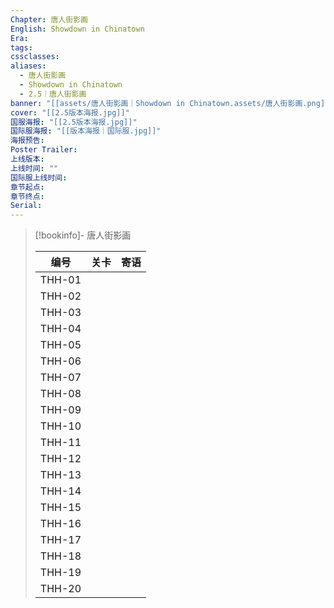 ```yaml
---
Chapter: 唐人街影画
English: Showdown in Chinatown
Era: 
tags: 
cssclasses: 
aliases:
  - 唐人街影画
  - Showdown in Chinatown
  - 2.5｜唐人街影画
banner: "[[assets/唐人街影画｜Showdown in Chinatown.assets/唐人街影画.png]]"
cover: "[[2.5版本海报.jpg]]"
国服海报: "[[2.5版本海报.jpg]]"
国际服海报: "[[版本海报｜国际服.jpg]]"
海报预告: 
Poster Trailer: 
上线版本: 
上线时间: ""
国际服上线时间: 
章节起点: 
章节终点: 
Serial:
---
```

> [!bookinfo]- 唐人街影画
> 
> 
> |  编号  | 关卡 | 寄语 |
> | :----: | :--: | :--: |
> | THH-01 |      |      |
> | THH-02 |      |      |
> | THH-03 |      |      |
> | THH-04 |      |      |
> | THH-05 |      |      |
> | THH-06 |      |      |
> | THH-07 |      |      |
> | THH-08 |      |      |
> | THH-09 |      |      |
> | THH-10 |      |      |
> | THH-11 |      |      |
> | THH-12 |      |      |
> | THH-13 |      |      |
> | THH-14 |      |      |
> | THH-15 |      |      |
> | THH-16 |      |      |
> | THH-17 |      |      |
> | THH-18 |      |      |
> | THH-19 |      |      |
> | THH-20 |      |      |

